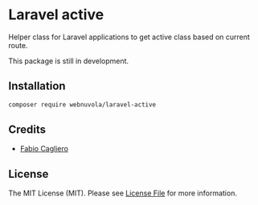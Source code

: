 # Laravel active
Helper class for Laravel applications to get active class based on current route.

This package is still in development.

## Installation
```bash
composer require webnuvola/laravel-active
```

## Credits
- [Fabio Cagliero](https://github.com/fab120)

## License
The MIT License (MIT). Please see [License File](LICENSE) for more information.
